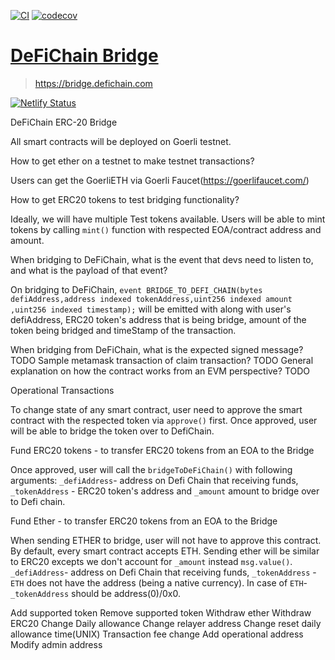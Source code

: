 [![CI](https://github.com/WavesHQ/bridge/actions/workflows/ci.yml/badge.svg)](https://github.com/WavesHQ/bridge/actions/workflows/ci.yml)
[![codecov](https://codecov.io/gh/WavesHQ/bridge/branch/main/graph/badge.svg?token=OXLL8IBZQV)](https://codecov.io/gh/WavesHQ/bridge)

# [DeFiChain Bridge](https://bridge.defichain.com)

> https://bridge.defichain.com

[![Netlify Status](https://api.netlify.com/api/v1/badges/4eaec04e-1416-4c65-843e-d7413fb81d2c/deploy-status)](https://app.netlify.com/sites/defichain-erc20-bridge/deploys)

DeFiChain ERC-20 Bridge

All smart contracts will be deployed on Goerli testnet.

How to get ether on a testnet to make testnet transactions?

Users can get the GoerliETH via Goerli Faucet(https://goerlifaucet.com/)

How to get ERC20 tokens to test bridging functionality?

Ideally, we will have multiple Test tokens available. Users will be able to mint tokens by calling `mint()` function with respected EOA/contract address and amount.

When bridging to DeFiChain, what is the event that devs need to listen to, and what is the payload of that event?

On bridging to DeFiChain, `event BRIDGE_TO_DEFI_CHAIN(bytes defiAddress,address indexed tokenAddress,uint256 indexed amount ,uint256 indexed timestamp);` will be emitted with along with user's defiAddress, ERC20 token's address that is being bridge, amount of the token being bridged and timeStamp of the transaction.

When bridging from DeFiChain, what is the expected signed message?
TODO
Sample metamask transaction of claim transaction?
TODO
General explanation on how the contract works from an EVM perspective?
TODO

Operational Transactions

To change state of any smart contract, user need to approve the smart contract with the respected token via `approve()` first. Once approved, user will be able to bridge the token over to DefiChain.

Fund ERC20 tokens - to transfer ERC20 tokens from an EOA to the Bridge

Once approved, user will call the `bridgeToDeFiChain()` with following arguments: `_defiAddress`- address on Defi Chain that receiving funds, `_tokenAddress` - ERC20 token's address and `_amount` amount to bridge over to Defi chain.

Fund Ether - to transfer ERC20 tokens from an EOA to the Bridge

When sending ETHER to bridge, user will not have to approve this contract. By default, every smart contract accepts ETH.
Sending ether will be similar to ERC20 excepts we don't account for `_amount` instead `msg.value()`.
`_defiAddress`- address on Defi Chain that receiving funds, `_tokenAddress` - `ETH` does not have the address (being a native currency). In case of `ETH`- `_tokenAddress` should be address(0)/0x0.

Add supported token
Remove supported token
Withdraw ether
Withdraw ERC20
Change Daily allowance
Change relayer address
Change reset daily allowance time(UNIX)
Transaction fee change
Add operational address
Modify admin address

